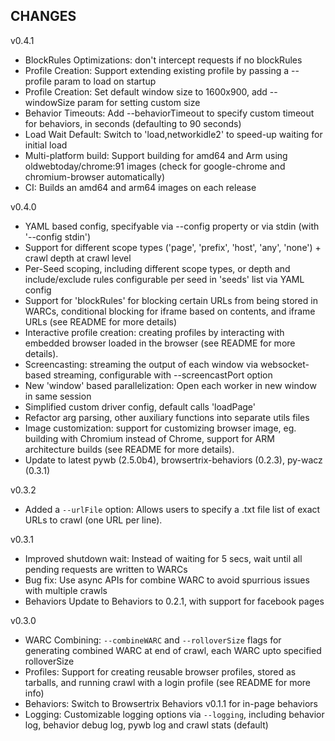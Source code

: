 ## CHANGES

v0.4.1
- BlockRules Optimizations: don't intercept requests if no blockRules
- Profile Creation: Support extending existing profile by passing a --profile param to load on startup
- Profile Creation: Set default window size to 1600x900, add --windowSize param for setting custom size
- Behavior Timeouts: Add --behaviorTimeout to specify custom timeout for behaviors, in seconds (defaulting to 90 seconds)
- Load Wait Default: Switch to 'load,networkidle2' to speed-up waiting for initial load
- Multi-platform build: Support building for amd64 and Arm using oldwebtoday/chrome:91 images (check for google-chrome and chromium-browser automatically)
- CI: Builds an amd64 and arm64 images on each release

v0.4.0
- YAML based config, specifyable via --config property or via stdin (with '--config stdin')
- Support for different scope types ('page', 'prefix', 'host', 'any', 'none') + crawl depth at crawl level
- Per-Seed scoping, including different scope types, or depth and include/exclude rules configurable per seed in 'seeds' list via YAML config
- Support for 'blockRules' for blocking certain URLs from being stored in WARCs, conditional blocking for iframe based on contents, and iframe URLs (see README for more details)
- Interactive profile creation: creating profiles by interacting with embedded browser loaded in the browser (see README for more details).
- Screencasting: streaming the output of each window via websocket-based streaming, configurable with --screencastPort option
- New 'window' based parallelization: Open each worker in new window in same session
- Simplified custom driver config, default calls 'loadPage'
- Refactor arg parsing, other auxiliary functions into separate utils files
- Image customization: support for customizing browser image, eg. building with Chromium instead of Chrome, support for ARM architecture builds (see README for more details).
- Update to latest pywb (2.5.0b4), browsertrix-behaviors (0.2.3), py-wacz (0.3.1)

v0.3.2
- Added a `--urlFile` option: Allows users to specify a .txt file list of exact URLs to crawl (one URL per line).


v0.3.1
- Improved shutdown wait: Instead of waiting for 5 secs, wait until all pending requests are written to WARCs
- Bug fix: Use async APIs for combine WARC to avoid spurrious issues with multiple crawls
- Behaviors Update to Behaviors to 0.2.1, with support for facebook pages


v0.3.0
- WARC Combining: `--combineWARC` and `--rolloverSize` flags for generating combined WARC at end of crawl, each WARC upto specified rolloverSize
- Profiles: Support for creating reusable browser profiles, stored as tarballs, and running crawl with a login profile (see README for more info)
- Behaviors: Switch to Browsertrix Behaviors v0.1.1 for in-page behaviors
- Logging: Customizable logging options via `--logging`, including behavior log, behavior debug log, pywb log and crawl stats (default)
